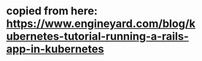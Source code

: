 # copied from here: https://www.engineyard.com/blog/kubernetes-tutorial-running-a-rails-app-in-kubernetes

